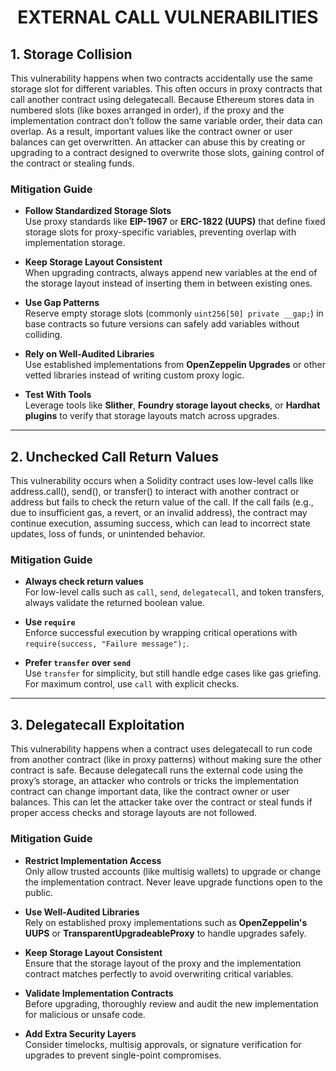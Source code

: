 <div align="center">

# EXTERNAL CALL VULNERABILITIES

</div>

## 1. Storage Collision 

This vulnerability happens when two contracts accidentally use the same storage slot for different variables. This often occurs in proxy contracts that call another contract using delegatecall. Because Ethereum stores data in numbered slots (like boxes arranged in order), if the proxy and the implementation contract don’t follow the same variable order, their data can overlap. As a result, important values like the contract owner or user balances can get overwritten. An attacker can abuse this by creating or upgrading to a contract designed to overwrite those slots, gaining control of the contract or stealing funds.

### Mitigation Guide

- **Follow Standardized Storage Slots**  
  Use proxy standards like **EIP-1967** or **ERC-1822 (UUPS)** that define fixed storage slots for proxy-specific variables, preventing overlap with implementation storage.

- **Keep Storage Layout Consistent**  
  When upgrading contracts, always append new variables at the end of the storage layout instead of inserting them in between existing ones.

- **Use Gap Patterns**  
  Reserve empty storage slots (commonly `uint256[50] private __gap;`) in base contracts so future versions can safely add variables without colliding.

- **Rely on Well-Audited Libraries**  
  Use established implementations from **OpenZeppelin Upgrades** or other vetted libraries instead of writing custom proxy logic.

- **Test With Tools**  
  Leverage tools like **Slither**, **Foundry storage layout checks**, or **Hardhat plugins** to verify that storage layouts match across upgrades.

  
------

## 2. Unchecked Call Return Values

This vulnerability occurs when a Solidity contract uses low-level calls like address.call(), send(), or transfer() to interact with another contract or address but fails to check the return value of the call. If the call fails (e.g., due to insufficient gas, a revert, or an invalid address), the contract may continue execution, assuming success, which can lead to incorrect state updates, loss of funds, or unintended behavior.

### Mitigation Guide

- **Always check return values**  
  For low-level calls such as `call`, `send`, `delegatecall`, and token transfers, always validate the returned boolean value.

- **Use `require`**  
  Enforce successful execution by wrapping critical operations with `require(success, "Failure message");`.

- **Prefer `transfer` over `send`**  
  Use `transfer` for simplicity, but still handle edge cases like gas griefing. For maximum control, use `call` with explicit checks.

  
------

## 3. Delegatecall Exploitation

This vulnerability happens when a contract uses delegatecall to run code from another contract (like in proxy patterns) without making sure the other contract is safe. Because delegatecall runs the external code using the proxy’s storage, an attacker who controls or tricks the implementation contract can change important data, like the contract owner or user balances. This can let the attacker take over the contract or steal funds if proper access checks and storage layouts are not followed.

### Mitigation Guide

- **Restrict Implementation Access**  
  Only allow trusted accounts (like multisig wallets) to upgrade or change the implementation contract. Never leave upgrade functions open to the public.

- **Use Well-Audited Libraries**  
  Rely on established proxy implementations such as **OpenZeppelin's UUPS** or **TransparentUpgradeableProxy** to handle upgrades safely.

- **Keep Storage Layout Consistent**  
  Ensure that the storage layout of the proxy and the implementation contract matches perfectly to avoid overwriting critical variables.

- **Validate Implementation Contracts**  
  Before upgrading, thoroughly review and audit the new implementation for malicious or unsafe code.

- **Add Extra Security Layers**  
  Consider timelocks, multisig approvals, or signature verification for upgrades to prevent single-point compromises.
